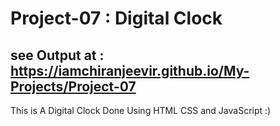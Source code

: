 # Project-07 : Digital Clock
see Output at : https://iamchiranjeevir.github.io/My-Projects/Project-07
-
This is A Digital Clock Done Using HTML CSS and JavaScript :)

